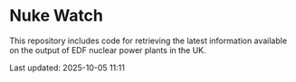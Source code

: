 # Nuke Watch

This repository includes code for retrieving the latest information available on the output of EDF nuclear power plants in the UK.

Last updated: 2025-10-05 11:11